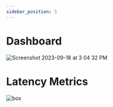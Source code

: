 ```yaml
---
sidebar_position: 3
---
```


# Dashboard

![Screenshot 2023-09-18 at 3 04 32 PM](https://github.com/zeus-fyi/zeus/assets/17446735/91347143-c35e-4541-96d7-854e544b6235)

# Latency Metrics

![box](https://github.com/zeus-fyi/zeus/assets/17446735/cc9fc574-bc09-4e0c-abdb-2e6e9eb2352e)
